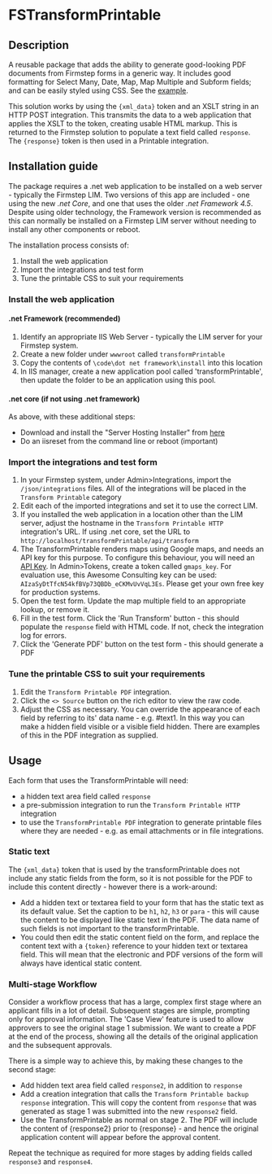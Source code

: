 # FSTransformPrintable


## Description
A reusable package that adds the ability to generate good-looking PDF documents from Firmstep forms in a generic way. It includes good formatting for Select Many, Date, Map, Map Multiple and Subform fields; and can be easily styled using CSS. See the [example](example.pdf).

This solution works by using the `{xml_data}` token and an XSLT string in an HTTP POST integration. This transmits the data to a web application that applies the XSLT to the token, creating usable HTML markup. This is returned to the Firmstep solution to populate a text field called `response`. The `{response}` token is then used in a Printable integration.



## Installation guide
The package requires a .net web application to be installed on a web server - typically the Firmstep LIM. Two versions of this app are included - one using the new *.net Core*, and one that uses the older *.net Framework 4.5*. Despite using older technology, the Framework version is recommended as this can normally be installed on a Firmstep LIM server without needing to install any other components or reboot.

The installation process consists of:
1. Install the web application
2. Import the integrations and test form
3. Tune the printable CSS to suit your requirements 

### Install the web application

#### .net Framework (recommended)
1. Identify an appropriate IIS Web Server - typically the LIM server for your Firmstep system.
2. Create a new folder under `wwwroot` called `transformPrintable`
3. Copy the contents of `\code\dot net framework\install` into this location
4. In IIS manager, create a new application pool called 'transformPrintable', then update the folder to be an application using this pool.

#### .net core (if not using .net framework)

As above, with these additional steps:
- Download and install the "Server Hosting Installer" from [here](https://www.microsoft.com/net/download/dotnet-core/runtime-2.0.6)
- Do an iisreset from the command line or reboot (important)


### Import the integrations and test form
1. In your Firmstep system, under Admin>Integrations, import the `/json/integrations` files. All of the integrations will be placed in the `Transform Printable` category
2. Edit each of the imported integrations and set it to use the correct LIM. 
3. If you installed the web application in a location other than the LIM server, adjust the hostname in the `Transform Printable HTTP` integration's URL. If using .net core, set the URL to `http://localhost/transformPrintable/api/transform`
4. The TransformPrintable renders maps using Google maps, and needs an API key for this purpose. To configure this behaviour, you will need an [API Key](https://developers.google.com/maps/documentation/javascript/get-api-key). In Admin>Tokens, create a token called `gmaps_key`. For evaluation use, this Awesome Consulting key can be used: `AIzaSyDtTfcN54kfBVp73QBDb_eCKMvUvVqL3Es`. Please get your own free key for production systems.
5. Open the test form. Update the map multiple field to an appropriate lookup, or remove it.
6. Fill in the test form. Click the 'Run Transform' button - this should populate the `response` field with HTML code. If not, check the integration log for errors.
7. Click the 'Generate PDF' button on the test form - this should generate a PDF

### Tune the printable CSS to suit your requirements
1. Edit the `Transform Printable PDF` integration. 
2. Click the `<> Source` button on the rich editor to view the raw code.
3. Adjust the CSS as necessary. You can override the appearance of each field by referring to its' data name - e.g. #text1. In this way you can make a hidden field visible or a visible field hidden. There are examples of this in the PDF integration as supplied.

## Usage
Each form that uses the TransformPrintable will need:
- a hidden text area field called `response`
- a pre-submission integration to run the `Transform Printable HTTP` integration
- to use the `TransformPrintable PDF` integration to generate printable files where they are needed - e.g. as email attachments or in file integrations.

### Static text
The `{xml_data}` token that is used by the transformPrintable does not include any static fields from the form, so it is not possible for the PDF to include this content directly - however there is a work-around:
- Add a hidden text or textarea field to your form that has the static text as its default value. Set the caption to be `h1`, `h2`, `h3` or `para` - this will cause the content to be displayed like static text in the PDF. The data name of such fields is not important to the transformPrintable.
- You could then edit the static content field on the form, and replace the content text with a `{token}` reference to your hidden text or textarea field. This will mean that the electronic and PDF versions of the form will always have identical static content.

### Multi-stage Workflow
Consider a workflow process that has a large, complex first stage where an applicant fills in a lot of detail. Subsequent stages are simple, prompting only for approval information. The 'Case View' feature is used to allow approvers to see the original stage 1 submission. We want to create a PDF at the end of the process, showing all the details of the original application and the subsequent approvals.

There is a simple way to achieve this, by making these changes to the second stage:
- Add hidden text area field called `response2`, in addition to `response`
- Add a creation integration that calls the `Transform Printable backup response` integration. This will copy the content from `response` that was generated as stage 1 was submitted into the new `response2` field.
- Use the TransformPrintable as normal on stage 2. The PDF will include the content of {response2} prior to {response} - and hence the original application content will appear before the approval content.

Repeat the technique as required for more stages by adding fields called `response3` and `response4`.
